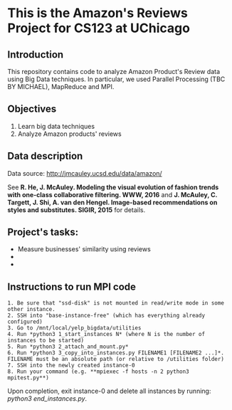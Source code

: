 # This is the Amazon's Reviews Project for CS123 at UChicago

## Introduction

This repository contains code to analyze Amazon Product's Review data using Big Data techniques. In particular, we used Parallel Processing (TBC BY MICHAEL), MapReduce and MPI.

## Objectives

1. Learn big data techniques
2. Analyze Amazon products' reviews

## Data description

Data source: http://jmcauley.ucsd.edu/data/amazon/

See **R. He, J. McAuley. Modeling the visual evolution of fashion trends with one-class collaborative filtering. WWW, 2016** and **J. McAuley, C. Targett, J. Shi, A. van den  Hengel. Image-based recommendations on styles and substitutes. SIGIR, 2015** for details.


## Project's tasks:
 - Measure businesses' similarity using reviews
 - 
 - 

## Instructions to run MPI code

    1. Be sure that "ssd-disk" is not mounted in read/write mode in some other instance.
    2. SSH into "base-instance-free" (which has everything already configured)
    3. Go to /mnt/local/yelp_bigdata/utilities
    4. Run *python3 1_start_instances N* (where N is the number of instances to be started)
    5. Run *python3 2_attach_and_mount.py*
    6. Run *python3 3_copy_into_instances.py FILENAME1 [FILENAME2 ...]*. FILENAME must be an absolute path (or relative to /utilities folder)
    7. SSH into the newly created instance-0
    8. Run your command (e.g. **mpiexec -f hosts -n 2 python3 mpitest.py**)

Upon completion, exit instance-0 and delete all instances by running: *python3 end_instances.py*.
